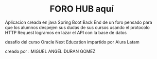 <h1 align="center"> FORO HUB aquí </h1>

Aplicacion creada en java Spring Boot
Back End de un foro pensado para que los alumnos despejen sus dudas de sus cursos
usando el protocolo HTTP Request logramos en lazar el API con la base de datos

desafio del curso Oracle Next Education impartido por Alura Latam

creado por : MIGUEL ANGEL DURAN GOMEZ 
